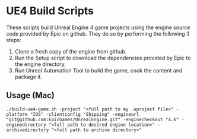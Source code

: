 # UE4 Build Scripts

These scripts build Unreal Engine 4 game projects using the engine source code provided by Epic on github. They do so by performing the following 3 steps:

1. Clone a fresh copy of the engine from github.
2. Run the Setup script to download the dependencies provided by Epic to the engine directory.
3. Run Unreal Automation Tool to build the game, cook the content and package it.

## Usage (Mac)

```shell
./build-ue4-game.sh -project "<full path to my .uproject file>" -platform "IOS" -clientconfig "Shipping" -engineurl "git@github.com:EpicGames/UnrealEngine.git" -enginecheckout "4.6" -enginedirectory "<full path to desired engine location>" -archivedirectory "<full path to archive directory>"
```
